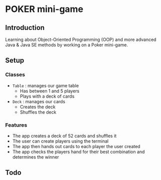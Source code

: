 # POKER mini-game

## Introduction

Learning about Object-Oriented Programming (OOP) and more advanced Java & Java SE methods by working on a Poker
mini-game.

## Setup

### Classes

- `Table` : manages our game table
    - Has between 1 and 5 players
    - Plays with a deck of cards
- `Deck` : manages our cards
    - Creates the deck
    - Shuffles the deck

### Features

- The app creates a deck of 52 cards and shuffles it
- The user can create players using the terminal
- The app then hands out cards to each player the user created
- The app checks the players hand for their best combination and determines the winner

## Todo